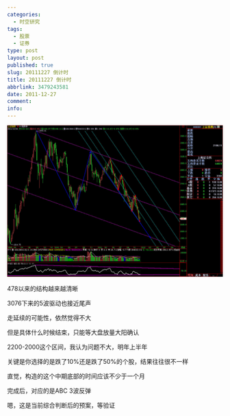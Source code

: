 ```yaml
---
categories:
  - 时空研究
tags:
  - 股票
  - 证券
type: post
layout: post
published: true
slug: 20111227 倒计时
title: 20111227 倒计时
abbrlink: 3479243581
date: 2011-12-27
comment:
info:
---
```

![20111227-0](/images/20111227-0.jpeg)

478以来的结构越来越清晰

3076下来的5波驱动也接近尾声

走延续的可能性，依然觉得不大

但是具体什么时候结束，只能等大盘放量大阳确认

2200-2000这个区间，我认为问题不大，明年上半年

关键是你选择的是跌了10%还是跌了50%的个股，结果往往很不一样

直觉，构造的这个中期底部的时间应该不少于一个月

完成后，对应的是ABC 3波反弹

嗯，这是当前综合判断后的预案，等验证